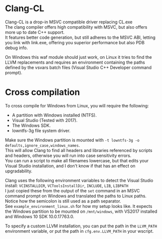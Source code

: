 # Clang-CL

Clang-CL is a drop-in MSVC compatible driver replacing CL.exe  
The clang compiler offers high compatibility with MSVC, but also offers more up to date C++ support.  
It features better code generation, but still adheres to the MSVC ABI, letting you link with link.exe, offering you superior performance but also PDB debug info.

On Windows this waf module should just work, on Linux it tries to find the LLVM replacements and requires an environment containing the paths defined by the vsvars batch files (Visual Studio C++ Developer command prompt).

# Cross compilation

To cross compile for Windows from Linux, you will require the following:

* A partition with Windows installed (NTFS).
* Visual Studio (Tested with 2017).
* The Windows SDK.
* lowntfs-3g file system driver.

Make sure the Windows partition is mounted with `-t lowntfs-3g -o defaults,ignore_case,windows_names`.  
This will allow Clang to find all headers and libraries referenced by scripts and headers, otherwise you will run into case sensitivity errors.  
You can run a script to make all filenames lowercase, but that edits your Visual Studio installation, and I don't know if that has an effect on upgradability.

Clang uses the following environment variables to detect the Visual Studio install: `VCINSTALLDIR`, `VCToolsInstallDir`, `INCLUDE`, `LIB`, `LIBPATH`  
I just copied these from the output of the `set` command in an MSVC command prompt on Windows and translated the paths to Linux paths.  
Notice how the semicolon is still used as a path separator.  
See `example_environment_linux.sh` for how my setup looks like. It expects the Windows partition to be mounted on `/mnt/windows`, with VS2017 installed and Windows 10 SDK 10.0.17763.0.

To specify a custom LLVM installation, you can put the path in the `LLVM_PATH` environment variable, or put the path in `cfg.env.LLVM_PATH` in your wscript.
